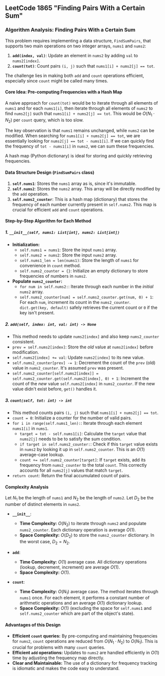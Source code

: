 LeetCode 1865 "Finding Pairs With a Certain Sum"
---

### **Algorithm Analysis: Finding Pairs With a Certain Sum**

This problem requires implementing a data structure, `FindSumPairs`, that supports two main operations on two integer arrays, `nums1` and `nums2`:
1.  **`add(index, val)`**: Update an element in `nums2` by adding `val` to `nums2[index]`.
2.  **`count(tot)`**: Count pairs `(i, j)` such that `nums1[i] + nums2[j] == tot`.

The challenge lies in making both `add` and `count` operations efficient, especially since `count` might be called many times.

#### **Core Idea: Pre-computing Frequencies with a Hash Map**

A naive approach for `count(tot)` would be to iterate through all elements of `nums1` and for each `nums1[i]`, then iterate through all elements of `nums2` to find `nums2[j]` such that `nums1[i] + nums2[j] == tot`. This would be $O(N_1 \cdot N_2)$ per `count` query, which is too slow.

The key observation is that `nums1` remains unchanged, while `nums2` can be modified. When searching for `nums1[i] + nums2[j] == tot`, we are essentially looking for `nums2[j] == tot - nums1[i]`. If we can quickly find the frequency of `tot - nums1[i]` in `nums2`, we can sum these frequencies.

A hash map (Python dictionary) is ideal for storing and quickly retrieving frequencies.

#### **Data Structure Design (`FindSumPairs` class)**

1.  **`self.nums1`**: Stores the `nums1` array as is, since it's immutable.
2.  **`self.nums2`**: Stores the `nums2` array. This array will be directly modified by the `add` operation.
3.  **`self.nums2_counter`**: This is a hash map (dictionary) that stores the frequency of each number currently present in `self.nums2`. This map is crucial for efficient `add` and `count` operations.

#### **Step-by-Step Algorithm for Each Method**

##### **1. `__init__(self, nums1: List[int], nums2: List[int])`**

* **Initialization:**
    * `self.nums1 = nums1`: Store the input `nums1` array.
    * `self.nums2 = nums2`: Store the input `nums2` array.
    * `self.nums1_len = len(nums1)`: Store the length of `nums1` for convenience in `count` method.
    * `self.nums2_counter = {}`: Initialize an empty dictionary to store frequencies of numbers in `nums2`.
* **Populate `nums2_counter`:**
    * `for num in self.nums2:`: Iterate through each number in the *initial* `nums2` array.
    * `self.nums2_counter[num] = self.nums2_counter.get(num, 0) + 1`: For each `num`, increment its count in the `nums2_counter`. `dict.get(key, default)` safely retrieves the current count or `0` if the key isn't present.

##### **2. `add(self, index: int, val: int) -> None`**

* This method needs to update `nums2[index]` and also keep `nums2_counter` consistent.
* `prev = self.nums2[index]`: Store the *old* value at `nums2[index]` before modification.
* `self.nums2[index] += val`: Update `nums2[index]` to its new value.
* `self.nums2_counter[prev] -= 1`: Decrement the count of the `prev` (old) value in `nums2_counter`. It's assumed `prev` was present.
* `self.nums2_counter[self.nums2[index]] = self.nums2_counter.get(self.nums2[index], 0) + 1`: Increment the count of the *new* value `self.nums2[index]` in `nums2_counter`. If the new value didn't exist before, `get()` handles it.

##### **3. `count(self, tot: int) -> int`**

* This method counts pairs `(i, j)` such that `nums1[i] + nums2[j] == tot`.
* `count = 0`: Initialize a counter for the number of valid pairs.
* `for i in range(self.nums1_len):`: Iterate through each element `nums1[i]` in `nums1`.
    * `target = tot - self.nums1[i]`: Calculate the `target` value that `nums2[j]` needs to be to satisfy the sum condition.
    * `if target in self.nums2_counter:`: Check if this `target` value exists in `nums2` by looking it up in `self.nums2_counter`. This is an $O(1)$ average-case lookup.
    * `count += self.nums2_counter[target]`: If `target` exists, add its frequency from `nums2_counter` to the total `count`. This correctly accounts for all `nums2[j]` values that match `target`.
* `return count`: Return the final accumulated count of pairs.

#### **Complexity Analysis**

Let $N_1$ be the length of `nums1` and $N_2$ be the length of `nums2`. Let $D_2$ be the number of distinct elements in `nums2`.

* **`__init__`**:
    * **Time Complexity:** $O(N_2)$ to iterate through `nums2` and populate `nums2_counter`. Each dictionary operation is average $O(1)$.
    * **Space Complexity:** $O(D_2)$ to store the `nums2_counter` dictionary. In the worst case, $D_2 = N_2$.

* **`add`**:
    * **Time Complexity:** $O(1)$ average case. All dictionary operations (lookup, decrement, increment) are average $O(1)$.
    * **Space Complexity:** $O(1)$.

* **`count`**:
    * **Time Complexity:** $O(N_1)$ average case. The method iterates through `nums1` once. For each element, it performs a constant number of arithmetic operations and an average $O(1)$ dictionary lookup.
    * **Space Complexity:** $O(1)$ (excluding the space for `self.nums1` and `self.nums2_counter` which are part of the object's state).

#### **Advantages of this Design**

* **Efficient `count` queries:** By pre-computing and maintaining frequencies for `nums2`, `count` operations are reduced from $O(N_1 \cdot N_2)$ to $O(N_1)$. This is crucial for problems with many `count` queries.
* **Efficient `add` operations:** Updates to `nums2` are handled efficiently in $O(1)$ time by adjusting the frequency map directly.
* **Clear and Maintainable:** The use of a dictionary for frequency tracking is idiomatic and makes the code easy to understand.
